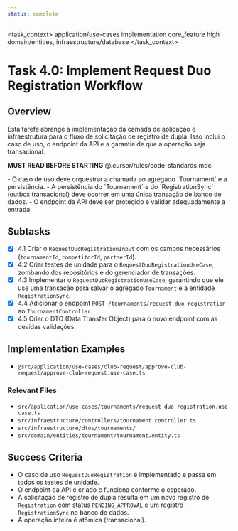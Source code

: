 ```yaml
---
status: complete
---
```


<task_context>
<domain>application/use-cases</domain>
<type>implementation</type>
<scope>core_feature</scope>
<complexity>high</complexity>
<dependencies>domain/entities, infraestructure/database</dependencies>
</task_context>

# Task 4.0: Implement Request Duo Registration Workflow

## Overview

Esta tarefa abrange a implementação da camada de aplicação e infraestrutura para o fluxo de solicitação de registro de dupla. Isso inclui o caso de uso, o endpoint da API e a garantia de que a operação seja transacional.

<import>**MUST READ BEFORE STARTING** @.cursor/rules/code-standards.mdc</import>

<requirements>
- O caso de uso deve orquestrar a chamada ao agregado `Tournament` e a persistência.
- A persistência do `Tournament` e do `RegistrationSync` (outbox transacional) deve ocorrer em uma única transação de banco de dados.
- O endpoint da API deve ser protegido e validar adequadamente a entrada.
</requirements>

## Subtasks

- [x] 4.1 Criar o `RequestDuoRegistrationInput` com os campos necessários (`tournamentId`, `competitorId`, `partnerId`).
- [x] 4.2 Criar testes de unidade para o `RequestDuoRegistrationUseCase`, zombando dos repositórios e do gerenciador de transações.
- [x] 4.3 Implementar o `RequestDuoRegistrationUseCase`, garantindo que ele use uma transação para salvar o agregado `Tournament` e a entidade `RegistrationSync`.
- [x] 4.4 Adicionar o endpoint `POST /tournaments/request-duo-registration` ao `TournamentController`.
- [x] 4.5 Criar o DTO (Data Transfer Object) para o novo endpoint com as devidas validações.

## Implementation Examples

- `@src/application/use-cases/club-request/approve-club-request/approve-club-request.use-case.ts`

### Relevant Files

-   `src/application/use-cases/tournaments/request-duo-registration.use-case.ts`
-   `src/infraestructure/controllers/tournament.controller.ts`
-   `src/infraestructure/dtos/tournaments/`
-   `src/domain/entities/tournament/tournament.entity.ts`

## Success Criteria

- O caso de uso `RequestDuoRegistration` é implementado e passa em todos os testes de unidade.
- O endpoint da API é criado e funciona conforme o esperado.
- A solicitação de registro de dupla resulta em um novo registro de `Registration` com status `PENDING_APPROVAL` e um registro `RegistrationSync` no banco de dados.
- A operação inteira é atômica (transacional).
